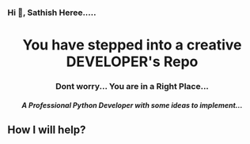### Hi 👋, Sathish Heree.....

<h1 align="center"> You have stepped into a creative DEVELOPER's Repo </h1>
<h3 align="center"> Dont worry... You are in a Right Place...</h3>
<h5 align="center"> A Professional Python Developer with some ideas to implement...</h5>


##  How I will help?



 



<!--
**sathishshankar2002/sathishshankar2002** is a ✨ _special_ ✨ repository because its `README.md` (this file) appears on your GitHub profile.

Here are some ideas to get you started:

- 🔭 I’m currently working on DEVELOPING MYSELF
- 🌱 I’m currently learning JAVA
- 👯 I’m looking to collaborate on Projects
- 🤔 I’m looking for help with Job
- 💬 Ask me about Programming
- 📫 How to reach me: svsathish2002@gmail.com
- 😄 Pronouns: Not needed
- ⚡ Fun fact: Do your duty and expect nothing in return...
-->
